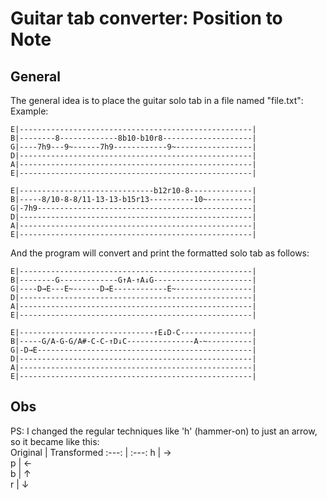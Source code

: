 # Guitar tab converter: Position to Note  

## General
The general idea is to place the guitar solo tab in a file named "file.txt":
Example:  
```
E|----------------------------------------------------|
B|--------8-------------8b10-b10r8--------------------|
G|----7h9---9~------7h9------------9~-----------------|
D|----------------------------------------------------|
A|----------------------------------------------------|
E|----------------------------------------------------|

E|------------------------------b12r10-8--------------|
B|-----8/10-8-8/11-13-13-b15r13----------10~----------|
G|-7h9------------------------------------------------|
D|----------------------------------------------------|
A|----------------------------------------------------|
E|----------------------------------------------------|
```
And the program will convert and print the formatted solo tab as follows:  
``` 
E|----------------------------------------------------|
B|--------G-------------G↑A-↑A↓G----------------------|
G|----D→E---E~------D→E------------E~-----------------|
D|----------------------------------------------------|
A|----------------------------------------------------|
E|----------------------------------------------------|

E|------------------------------↑E↓D-C----------------|
B|-----G/A-G-G/A#-C-C-↑D↓C---------------A-~----------|
G|-D→E------------------------------------------------|
D|----------------------------------------------------|
A|----------------------------------------------------|
E|----------------------------------------------------|
```

## Obs
PS: I changed the regular techniques like 'h' (hammer-on) to just an arrow, so it became like this:  
Original | Transformed
:---: | :---:
h | →  
p | ←  
b | ↑  
r | ↓  
